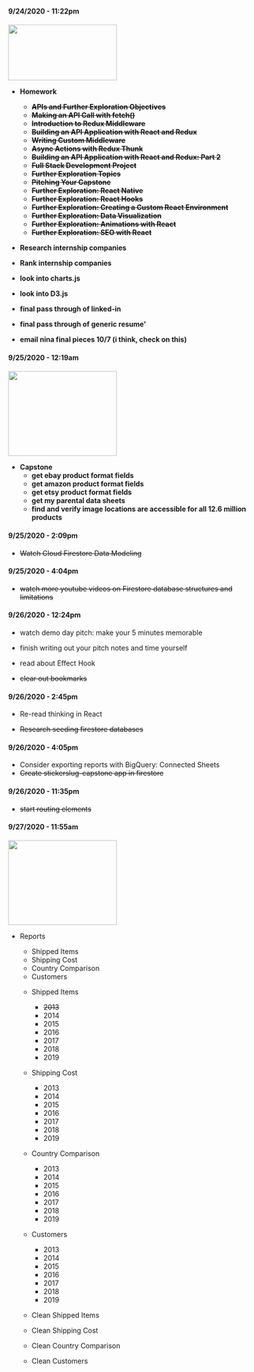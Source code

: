 <h4 align="left"> 9/24/2020 - 11:22pm 
<h4 align="left">
  <img width="220" height="113" src="https://coding-assets.s3-us-west-2.amazonaws.com/capstone/misc/it-has-begun.gif">

- Homework

  - ~~APIs and Further Exploration Objectives~~
  - ~~Making an API Call with fetch()~~
  - ~~Introduction to Redux Middleware~~
  - ~~Building an API Application with React and Redux~~
  - ~~Writing Custom Middleware~~
  - ~~Async Actions with Redux Thunk~~
  - ~~Building an API Application with React and Redux: Part 2~~
  - ~~Full Stack Development Project~~
  - ~~Further Exploration Topics~~
  - ~~Pitching Your Capstone~~
  - ~~Further Exploration: React Native~~
  - ~~Further Exploration: React Hooks~~
  - ~~Further Exploration: Creating a Custom React Environment~~
  - ~~Further Exploration: Data Visualization~~
  - ~~Further Exploration: Animations with React~~
  - ~~Further Exploration: SEO with React~~

- Research internship companies
- Rank internship companies
- look into charts.js
- look into D3.js

- final pass through of linked-in
- final pass through of generic resume'
- email nina final pieces 10/7 (i think, check on this)

<h4 align="left"> 9/25/2020 - 12:19am 
<h4 align="left"> 
<img width="220" height="172" src="https://coding-assets.s3-us-west-2.amazonaws.com/capstone/misc/im-so-excited.gif">

- Capstone
  - get ebay product format fields
  - get amazon product format fields
  - get etsy product format fields
  - get my parental data sheets
  - find and verify image locations are accessible for all 12.6 million products

<h4 align="left"> 9/25/2020 - 2:09pm</h4>

- ~~Watch Cloud Firestore Data Modeling~~

<h4 align="left"> 9/25/2020 - 4:04pm</h4>

- ~~watch more youtube videos on Firestore database structures and limitations~~

<h4 align="left"> 9/26/2020 - 12:24pm</h4>

- watch demo day pitch: make your 5 minutes memorable

- finish writing out your pitch notes and time yourself
- read about Effect Hook
- ~~clear out bookmarks~~

<h4 align="left"> 9/26/2020 - 2:45pm</h4>

- Re-read thinking in React

- ~~Research seeding firestore databases~~

<h4 align="left"> 9/26/2020 - 4:05pm</h4>

- Consider exporting reports with BigQuery: Connected Sheets
- ~~Create stickerslug-capstone app in firestore~~

<h4 align="left"> 9/26/2020 - 11:35pm</h4>

- ~~start routing elements~~

<h4 align="left"> 9/27/2020 - 11:55am</h4>
<img width="220" height="172" src="https://coding-assets.s3-us-west-2.amazonaws.com/capstone/misc/sleepy.gif">

- Reports

  - Shipped Items
  - Shipping Cost
  - Country Comparison
  - Customers

  * Shipped Items

    - ~~2013~~
    - 2014
    - 2015
    - 2016
    - 2017
    - 2018
    - 2019

  * Shipping Cost

    - 2013
    - 2014
    - 2015
    - 2016
    - 2017
    - 2018
    - 2019

  * Country Comparison

    - 2013
    - 2014
    - 2015
    - 2016
    - 2017
    - 2018
    - 2019

  * Customers

    - 2013
    - 2014
    - 2015
    - 2016
    - 2017
    - 2018
    - 2019

  * Clean Shipped Items
  * Clean Shipping Cost
  * Clean Country Comparison
  * Clean Customers
